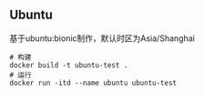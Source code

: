 ## Ubuntu
基于ubuntu:bionic制作，默认时区为Asia/Shanghai
```docker
# 构建
docker build -t ubuntu-test .
# 运行
docker run -itd --name ubuntu ubuntu-test
```